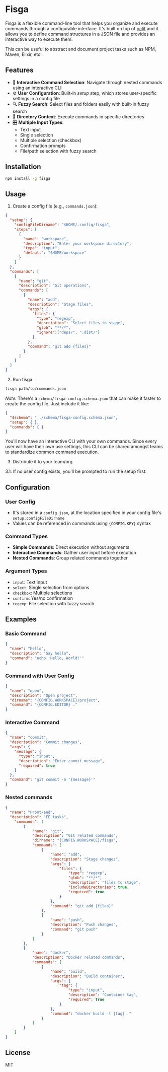 # Fisga

Fisga is a flexible command-line tool that helps you organize and execute commands through a configurable interface. It's built on top of [oclif](https://oclif.io/) and it allows you to define command structures in a JSON file and provides an interactive way to execute them.

This can be useful to abstract and document project tasks such as NPM, Maven, Elixir, etc.

## Features

- 🎯 **Interactive Command Selection**: Navigate through nested commands using an interactive CLI
- ⚙️ **User Configuration**: Built-in _setup_ step, which stores user-specific settings in a config file
- 🔍 **Fuzzy Search**: Select files and folders easily with built-in fuzzy search
- 📁 **Directory Context**: Execute commands in specific directories
- 🎛️ **Multiple Input Types**:
  - Text input
  - Single selection
  - Multiple selection (checkbox)
  - Confirmation prompts
  - File/path selection with fuzzy search

## Installation

```bash
npm install -g fisga
```

## Usage

1. Create a config file (e.g., `commands.json`):
```json
{
  "setup": {
    "configFileDirname": "$HOME/.config/fisga",
    "steps": [
      {
        "name": "workspace",
        "description": "Enter your workspace directory",
        "type": "input",
        "default": "$HOME/workspace"
      }
    ]
  },
  "commands": [
    {
      "name": "git",
      "description": "Git operations",
      "commands": [
        {
          "name": "add",
          "description": "Stage files",
          "args": {
            "files": {
              "type": "regexp",
              "description": "Select files to stage",
              "glob": "**/*",
              "ignore":["deps/", ".dist/"]
            }
          },
          "command": "git add {files}"
        }
      ]
    }
  ]
}
```

2. Run fisga:
```bash
fisga path/to/commands.json
```

_Note:_ There's a `schema/fisga-config.schema.json` that can make it faster to create the config file. Just include it like:

```json
{
  "$schema": "../schema/fisga-config.schema.json",
  "setup": { },
  "commands": { }
}
```

You'll now have an interactive CLI with your own commands. Since every user will have their own use settings, this CLI can be shared amongst teams to standardize common command execution.

3. Distribute it to your team/org

3.1. If no user config exists, you'll be prompted to run the setup first.

## Configuration

### User Config
- It's stored in a `config.json`, at the location specified in your config file's `setup.configFileDirname`
- Values can be referenced in commands using `{CONFIG.KEY}` syntax

### Command Types
- **Simple Commands**: Direct execution without arguments
- **Interactive Commands**: Gather user input before execution
- **Nested Commands**: Group related commands together

### Argument Types
- `input`: Text input
- `select`: Single selection from options
- `checkbox`: Multiple selections
- `confirm`: Yes/no confirmation
- `regexp`: File selection with fuzzy search

## Examples

### Basic Command
```json
{
  "name": "hello",
  "description": "Say hello",
  "command": "echo 'Hello, World!'"
}
```

### Command with User Config
```json
{
  "name": "open",
  "description": "Open project",
  "dirname": "{CONFIG.WORKSPACE}/project",
  "command": "{CONFIG.EDITOR} ."
}
```

### Interactive Command
```json
{
  "name": "commit",
  "description": "Commit changes",
  "args": {
    "message": {
      "type": "input",
      "description": "Enter commit message",
      "required": true
    }
  },
  "command": "git commit -m '{message}'"
}
```

### Nested commands
```json
{
  "name": "Front-end",
  "description": "FE tasks",
    "commands": [
        {
            "name": "git",
            "description": "Git related commands",
            "dirname": "{CONFIG.WORKSPACE}/fisga",
            "commands": [
                {
                    "name": "add",
                    "description": "Stage changes",
                    "args": {
                        "files": {
                            "type": "regexp",
                            "glob": "**/*",
                            "description": "files to stage",
                            "includeDirectories": true,
                            "required": true
                        }
                    },
                    "command": "git add {files}"
                },
                {
                    "name": "push",
                    "description": "Push changes",
                    "command": "git push"
                }
            ]
        },
        {
            "name": "docker",
            "description": "Docker related commands",
            "commands": [
                {
                    "name": "build",
                    "description": "Build container",
                    "args": {
                        "tag": {
                            "type": "input",
                            "description": "Container tag",
                            "required": true
                        }
                    },
                    "command": "docker build -t {tag} ."
                }
            ]
        }
    ]
}
```


## License

MIT
